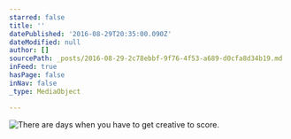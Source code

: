 ```yaml
---
starred: false
title: ''
datePublished: '2016-08-29T20:35:00.090Z'
dateModified: null
author: []
sourcePath: _posts/2016-08-29-2c78ebbf-9f76-4f53-a689-d0cfa8d34b19.md
inFeed: true
hasPage: false
inNav: false
_type: MediaObject

---
```

![There are days when you have to get creative to score.](https://the-grid-user-content.s3-us-west-2.amazonaws.com/442b9e5f-92f3-459b-a7ab-1e52e564c4b2.jpg)